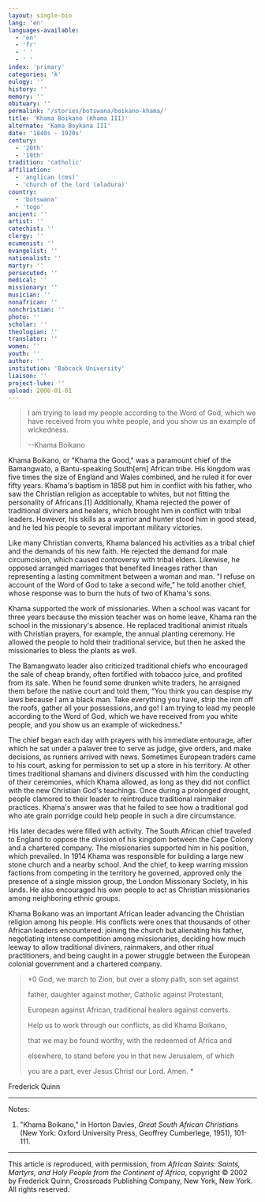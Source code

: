 ```yaml
---
layout: single-bio
lang: 'en'
languages-available:
  - 'en'
  - 'fr'
  - ' '
  - ' '
index: 'primary'
categories: 'k'
eulogy: ''
history: ''
memory: ''
obituary: ''
permalink: '/stories/botswana/boikano-khama/'
title: 'Khama Boikano (Khama III)'
alternate: 'Kama Boykana III'
date: '1840s - 1920s'
century:
  - '20th'
  - '19th'
tradition: 'catholic'
affiliation:
  - 'anglican (cms)'
  - 'church of the lord (aladura)'
country:
  - 'botswana'
  - 'togo'
ancient: ''
artist: ''
catechist: ''
clergy: ''
ecumenist: ''
evangelist: ''
nationalist: ''
martyr: ''
persecuted: ''
medical: ''
missionary: ''
musician: ''
nonafrican: ''
nonchristian: ''
photo: ''
scholar: ''
theologian: ''
translator: ''
women: ''
youth: ''
author: ''
institution: 'Babcock University'
liaison: ''
project-luke: ''
upload: 2000-01-01
---
```



> I am trying to lead my people according to the Word of God, which we have received from you white people, and you show us an example of wickedness.
>
> --Khama Boikano

Khama Boikano, or "Khama the Good," was a paramount chief of the Bamangwato, a Bantu-speaking South[ern] African tribe. His kingdom was five times the size of England and Wales combined, and he ruled it for over fifty years. Khama's baptism in 1858 put him in conflict with his father, who saw the Christian religion as acceptable to whites, but not fitting the personality of Africans.[1] Additionally, Khama rejected the power of traditional diviners and healers, which brought him in conflict with tribal leaders. However, his skills as a warrior and hunter stood him in good stead, and he led his people to several important military victories.

Like many Christian converts, Khama balanced his activities as a tribal chief and the demands of his new faith. He rejected the demand for male circumcision, which caused controversy with tribal elders. Likewise, he opposed arranged marriages that benefited lineages rather than representing a lasting commitment between a woman and man. "I refuse on account of the Word of God to take a second wife," he told another chief, whose response was to burn the huts of two of Khama's sons.

Khama supported the work of missionaries. When a school was vacant for three years because the mission teacher was on home leave, Khama ran the school in the missionary's absence. He replaced traditional animist rituals with Christian prayers, for example, the annual planting ceremony. He allowed the people to hold their traditional service, but then he asked the missionaries to bless the plants as well.

The Bamangwato leader also criticized traditional chiefs who encouraged the sale of cheap brandy, often fortified with tobacco juice, and profited from its sale. When he found some drunken white traders, he arraigned them before the native court and told them, "You think you can despise my laws because I am a black man. Take everything you have, strip the iron off the roofs, gather all your possessions, and go! I am trying to lead my people according to the Word of God, which we have received from you white people, and you show us an example of wickedness."

The chief began each day with prayers with his immediate entourage, after which he sat under a palaver tree to serve as judge, give orders, and make decisions, as runners arrived with news. Sometimes European traders came to his court, asking for permission to set up a store in his territory. At other times traditional shamans and diviners discussed with him the conducting of their ceremonies, which Khama allowed, as long as they did not conflict with the new Christian God's teachings. Once during a prolonged drought, people clamored to their leader to reintroduce traditional rainmaker practices. Khama's answer was that he failed to see how a traditional god who ate grain porridge could help people in such a dire circumstance.

His later decades were filled with activity. The South African chief traveled to England to oppose the division of his kingdom between the Cape Colony and a chartered company. The missionaries supported him in his position, which prevailed. In 1914 Khama was responsible for building a large new stone church and a nearby school. And the chief, to keep warring mission factions from competing in the territory he governed, approved only the presence of a single mission group, the London Missionary Society, in his lands. He also encouraged his own people to act as Christian missionaries among neighboring ethnic groups.

Khama Boikano was an important African leader advancing the Christian religion among his people. His conflicts were ones that thousands of other African leaders encountered: joining the church but alienating his father, negotiating intense competition among missionaries, deciding how much leeway to allow traditional diviners, rainmakers, and other ritual practitioners, and being caught in a power struggle between the European colonial government and a chartered company.

> *0 God, we march to Zion, but over a stony path, son set against
>
> father, daughter against mother, Catholic against Protestant,
>
> European against African, traditional healers against converts.
>
> Help us to work through our conflicts, as did Khama Boikano,
>
> that we may be found worthy, with the redeemed of Africa and
>
> elsewhere, to stand before you in that new Jerusalem, of which
>
> you are a part, ever Jesus Christ our Lord. Amen.
> *

Frederick Quinn

---

Notes:

1. "Khama Boikano," in Horton Davies, *Great South African Christians* (New York: Oxford University Press, Geoffrey Cumberlege, 1951), 101-111.

---

This article is reproduced, with permission, from *African Saints: Saints, Martyrs, and Holy People from the Continent of Africa*, copyright &copy; 2002 by Frederick Quinn, Crossroads Publishing Company, New York, New York.  All rights reserved.
